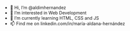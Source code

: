 - 👋 Hi, I’m @aldimhernandez
- 👀 I’m interested in Web Development
- 🌱 I’m currently learning HTML, CSS and JS
- 📫 Find me on linkedin.com/in/maría-aldana-hernández

<!---
aldimhernandez/aldimhernandez is a ✨ special ✨ repository because its `README.md` (this file) appears on your GitHub profile.
You can click the Preview link to take a look at your changes.
--->
